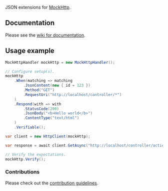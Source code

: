 JSON extensions for [MockHttp](https://github.com/skwasjer/MockHttp).

## Documentation

Please see the [wiki for documentation](https://github.com/skwasjer/MockHttp/wiki).

## Usage example ###

```csharp
MockHttpHandler mockHttp = new MockHttpHandler();

// Configure setup(s).
mockHttp
    .When(matching => matching
        .JsonContent(new { id = 123 })
        .Method("GET")
        .RequestUri("http://localhost/controller/*")
    )
    .Respond(with => with
        .StatusCode(200)
        .JsonBody("<b>Hello world</b>")
        .ContentType("text/html")
    )
    .Verifiable();

var client = new HttpClient(mockHttp);

var response = await client.GetAsync("http://localhost/controller/action?test=1");

// Verify the expectations.
mockHttp.Verify();
```

### Contributions

Please check out the [contribution guidelines](https://github.com/skwasjer/MockHttp/blob/main/CONTRIBUTING.md).
